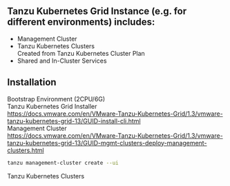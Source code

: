 ## Tanzu Kubernetes Grid Instance (e.g. for different environments) includes:  
- Management Cluster
- Tanzu Kubernetes Clusters  
  Created from Tanzu Kubernetes Cluster Plan
- Shared and In-Cluster Services

## Installation
Bootstrap Environment (2CPU/6G)  
Tanzu Kubernetes Grid Installer  
https://docs.vmware.com/en/VMware-Tanzu-Kubernetes-Grid/1.3/vmware-tanzu-kubernetes-grid-13/GUID-install-cli.html  
Management Cluster  
https://docs.vmware.com/en/VMware-Tanzu-Kubernetes-Grid/1.3/vmware-tanzu-kubernetes-grid-13/GUID-mgmt-clusters-deploy-management-clusters.html  
```sh
tanzu management-cluster create --ui  
```
Tanzu Kubernetes Clusters  

